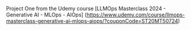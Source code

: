 Project One from the Udemy course [LLMOps Masterclass 2024 - Generative AI - MLOps - AIOps] (https://www.udemy.com/course/llmops-masterclass-generative-ai-mlops-aiops/?couponCode=ST20MT50724)
